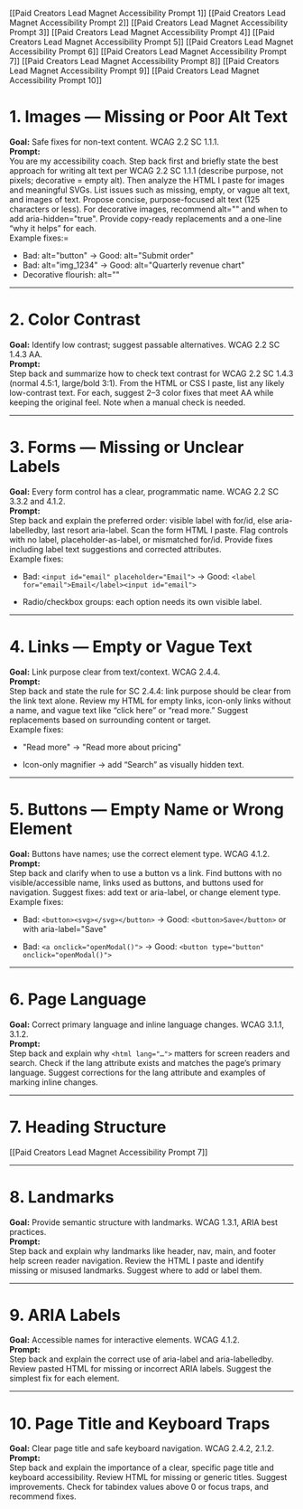 [[Paid Creators Lead Magnet Accessibility Prompt 1]]
[[Paid Creators Lead Magnet Accessibility Prompt 2]]
[[Paid Creators Lead Magnet Accessibility Prompt 3]]
[[Paid Creators Lead Magnet Accessibility Prompt 4]]
[[Paid Creators Lead Magnet Accessibility Prompt 5]]
[[Paid Creators Lead Magnet Accessibility Prompt 6]]
[[Paid Creators Lead Magnet Accessibility Prompt 7]]
[[Paid Creators Lead Magnet Accessibility Prompt 8]]
[[Paid Creators Lead Magnet Accessibility Prompt 9]]
[[Paid Creators Lead Magnet Accessibility Prompt 10]]

# 1. Images — Missing or Poor Alt Text

**Goal:** Safe fixes for non-text content. WCAG 2.2 SC 1.1.1.  
**Prompt:**  
You are my accessibility coach. Step back first and briefly state the best approach for writing alt text per WCAG 2.2 SC 1.1.1 (describe purpose, not pixels; decorative = empty alt). Then analyze the HTML I paste for images and meaningful SVGs. List issues such as missing, empty, or vague alt text, and images of text. Propose concise, purpose-focused alt text (125 characters or less). For decorative images, recommend alt="" and when to add aria-hidden="true". Provide copy-ready replacements and a one-line “why it helps” for each.  
Example fixes:=
- Bad: alt="button" → Good: alt="Submit order"
- Bad: alt="img_1234" → Good: alt="Quarterly revenue chart"
- Decorative flourish: alt=""
---

# 2. Color Contrast

**Goal:** Identify low contrast; suggest passable alternatives. WCAG 2.2 SC 1.4.3 AA.  
**Prompt:**  
Step back and summarize how to check text contrast for WCAG 2.2 SC 1.4.3 (normal 4.5:1, large/bold 3:1). From the HTML or CSS I paste, list any likely low-contrast text. For each, suggest 2–3 color fixes that meet AA while keeping the original feel. Note when a manual check is needed.

---

# 3. Forms — Missing or Unclear Labels

**Goal:** Every form control has a clear, programmatic name. WCAG 2.2 SC 3.3.2 and 4.1.2.  
**Prompt:**  
Step back and explain the preferred order: visible label with for/id, else aria-labelledby, last resort aria-label. Scan the form HTML I paste. Flag controls with no label, placeholder-as-label, or mismatched for/id. Provide fixes including label text suggestions and corrected attributes.  
Example fixes:

- Bad: `<input id="email" placeholder="Email">` → Good: `<label for="email">Email</label><input id="email">`
    
- Radio/checkbox groups: each option needs its own visible label.
    

---

# 4. Links — Empty or Vague Text

**Goal:** Link purpose clear from text/context. WCAG 2.4.4.  
**Prompt:**  
Step back and state the rule for SC 2.4.4: link purpose should be clear from the link text alone. Review my HTML for empty links, icon-only links without a name, and vague text like “click here” or “read more.” Suggest replacements based on surrounding content or target.  
Example fixes:

- "Read more" → "Read more about pricing"
    
- Icon-only magnifier → add “Search” as visually hidden text.
    

---

# 5. Buttons — Empty Name or Wrong Element

**Goal:** Buttons have names; use the correct element type. WCAG 4.1.2.  
**Prompt:**  
Step back and clarify when to use a button vs a link. Find buttons with no visible/accessible name, links used as buttons, and buttons used for navigation. Suggest fixes: add text or aria-label, or change element type.  
Example fixes:

- Bad: `<button><svg></svg></button>` → Good: `<button>Save</button>` or with aria-label="Save"
    
- Bad: `<a onclick="openModal()">` → Good: `<button type="button" onclick="openModal()">`
    

---

# 6. Page Language

**Goal:** Correct primary language and inline language changes. WCAG 3.1.1, 3.1.2.  
**Prompt:**  
Step back and explain why `<html lang="…">` matters for screen readers and search. Check if the lang attribute exists and matches the page’s primary language. Suggest corrections for the lang attribute and examples of marking inline changes.

---

# 7. Heading Structure
[[Paid Creators Lead Magnet Accessibility Prompt 7]]

---

# 8. Landmarks

**Goal:** Provide semantic structure with landmarks. WCAG 1.3.1, ARIA best practices.  
**Prompt:**  
Step back and explain why landmarks like header, nav, main, and footer help screen reader navigation. Review the HTML I paste and identify missing or misused landmarks. Suggest where to add or label them.

---

# 9. ARIA Labels

**Goal:** Accessible names for interactive elements. WCAG 4.1.2.  
**Prompt:**  
Step back and explain the correct use of aria-label and aria-labelledby. Review pasted HTML for missing or incorrect ARIA labels. Suggest the simplest fix for each element.

---

# 10. Page Title and Keyboard Traps

**Goal:** Clear page title and safe keyboard navigation. WCAG 2.4.2, 2.1.2.  
**Prompt:**  
Step back and explain the importance of a clear, specific page title and keyboard accessibility. Review HTML for missing or generic titles. Suggest improvements. Check for tabindex values above 0 or focus traps, and recommend fixes.